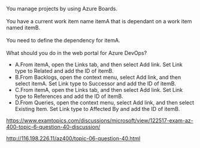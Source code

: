 You manage projects by using Azure Boards.<br/><br/>You have a current work item name itemA that is dependant on a work item named itemB.<br/><br/>You need to define the dependency for itemA.<br/><br/>What should you do in the web portal for Azure DevOps?<ul><li class="multi-choice-item"><span class="multi-choice-letter" data-choice-letter="A">A.</span>From itemA, open the Links tab, and then select Add link. Set Link type to Related and add the ID of itemB.</li><li class="multi-choice-item correct-hidden"><span class="multi-choice-letter" data-choice-letter="B">B.</span>From Backlogs, open the context menu, select Add link, and then select itemA. Set Link type to Successor and add the ID of itemB.</li><li class="multi-choice-item"><span class="multi-choice-letter" data-choice-letter="C">C.</span>From itemA, open the Links tab, and then select Add link. Set Link type to References and add the ID of itemB.</li><li class="multi-choice-item"><span class="multi-choice-letter" data-choice-letter="D">D.</span>From Queries, open the context menu, select Add link, and then select Existing Item. Set Link type to Affected By and add the ID of itemB.</li></ul><p><a href="https://www.examtopics.com/discussions/microsoft/view/122517-exam-az-400-topic-6-question-40-discussion/">https://www.examtopics.com/discussions/microsoft/view/122517-exam-az-400-topic-6-question-40-discussion/</a></p><p><a href="http://116.198.226.11/az400/topic-06-question-40.html">http://116.198.226.11/az400/topic-06-question-40.html</a></p><script src="https://giscus.app/client.js"                    data-repo="azsamples/az204"                    data-repo-id="R_kgDOMRXzDQ"                    data-category="General"                    data-category-id="DIC_kwDOMRXzDc4Cgi27"                    data-mapping="pathname"                    data-strict="0"                    data-reactions-enabled="0"                    data-emit-metadata="0"                    data-input-position="bottom"                    data-theme="preferred_color_scheme"                    data-lang="en"                    crossorigin="anonymous"                    async>                    </script>